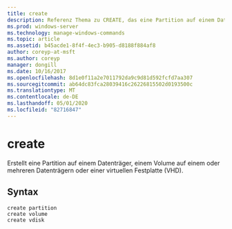 ```yaml
---
title: create
description: Referenz Thema zu CREATE, das eine Partition auf einem Datenträger, ein Volume auf einem oder mehreren Datenträgern oder eine virtuelle Festplatte (VHD) erstellt.
ms.prod: windows-server
ms.technology: manage-windows-commands
ms.topic: article
ms.assetid: b45acde1-8f4f-4ec3-b905-d8188f884af8
author: coreyp-at-msft
ms.author: coreyp
manager: dongill
ms.date: 10/16/2017
ms.openlocfilehash: 8d1e0f11a2e7011792da9c9d81d592fcfd7aa307
ms.sourcegitcommit: ab64dc83fca28039416c26226815502d0193500c
ms.translationtype: MT
ms.contentlocale: de-DE
ms.lasthandoff: 05/01/2020
ms.locfileid: "82716847"
---
```

# <a name="create"></a>create

Erstellt eine Partition auf einem Datenträger, einem Volume auf einem oder mehreren Datenträgern oder einer virtuellen Festplatte (VHD).

## <a name="syntax"></a>Syntax

```
create partition
create volume
create vdisk
```
